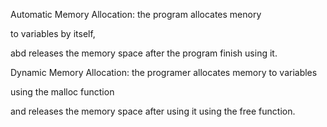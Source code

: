 Automatic Memory Allocation: the program allocates menory

to variables by itself,

abd releases the memory space after the program finish using it.

Dynamic Memory Allocation: the programer allocates memory to variables

using the malloc function

and releases the memory space after using it using the free function.
